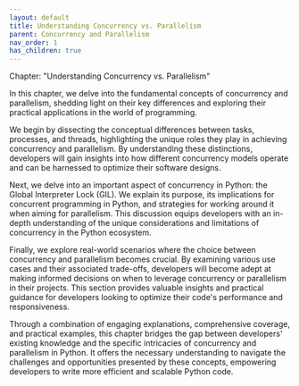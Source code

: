 ```yaml
---
layout: default
title: Understanding Concurrency vs. Parallelism
parent: Concurrency and Parallelism
nav_order: 1
has_children: true
---
```

Chapter: "Understanding Concurrency vs. Parallelism"

In this chapter, we delve into the fundamental concepts of concurrency and parallelism, shedding light on their key differences and exploring their practical applications in the world of programming. 

We begin by dissecting the conceptual differences between tasks, processes, and threads, highlighting the unique roles they play in achieving concurrency and parallelism. By understanding these distinctions, developers will gain insights into how different concurrency models operate and can be harnessed to optimize their software designs.

Next, we delve into an important aspect of concurrency in Python: the Global Interpreter Lock (GIL). We explain its purpose, its implications for concurrent programming in Python, and strategies for working around it when aiming for parallelism. This discussion equips developers with an in-depth understanding of the unique considerations and limitations of concurrency in the Python ecosystem.

Finally, we explore real-world scenarios where the choice between concurrency and parallelism becomes crucial. By examining various use cases and their associated trade-offs, developers will become adept at making informed decisions on when to leverage concurrency or parallelism in their projects. This section provides valuable insights and practical guidance for developers looking to optimize their code's performance and responsiveness.

Through a combination of engaging explanations, comprehensive coverage, and practical examples, this chapter bridges the gap between developers' existing knowledge and the specific intricacies of concurrency and parallelism in Python. It offers the necessary understanding to navigate the challenges and opportunities presented by these concepts, empowering developers to write more efficient and scalable Python code.
